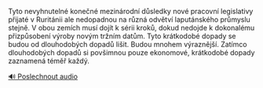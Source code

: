 
Tyto nevyhnutelné konečné mezinárodní důsledky nové pracovní legislativy přijaté v Ruritánii ale nedopadnou na různá odvětví laputánského průmyslu stejně. V obou zemích musí dojít k sérii kroků, dokud nedojde k dokonalému přizpůsobení výroby novým tržním datům. Tyto krátkodobé dopady se budou od dlouhodobých dopadů lišit. Budou mnohem výraznější. Zatímco dlouhodobých dopadů si povšimnou pouze ekonomové, krátkodobé dopady zaznamená téměř každý.

[🔊 Poslechnout audio](/data/7-paragraphs/audio/chapter_149/para_008-Tyto-nevyhnuteln-konen-mezinrodn-dsledky-nov.mp3)

